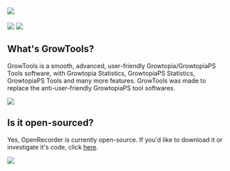# <a href="https://github.com/Pronner/GrowTools/releases" alt="GrowTools"><img src="https://media.discordapp.net/attachments/916226674071339010/935930121255264267/game_logo_small.png" /></a> 
<a href="https://github.com/Pronner/GrowTools/releases" alt="GrowTools"><img src="https://img.shields.io/github/downloads/Pronner/GrowTools/total?logo=github&style=for-the-badge" /></a> <a href="https://github.com/Pronner/GrowTools/releases" alt="GrowTools"><img src="https://camo.githubusercontent.com/d4bb4be07cc1a36a0ad6dd1d1b2eae84779f19791b9956e6a37be455aeb50ef5/68747470733a2f2f696d672e736869656c64732e696f2f62616467652f706c6174666f726d2d77696e2d2d333225323025374325323077696e2d2d36342d6c6967687467726579" /></a>

## What's GrowTools?
GrowTools is a smooth, advanced, user-friendly Growtopia/GrowtopiaPS Tools software, with Growtopia Statistics, GrowtopiaPS Statistics, GrowtopiaPS Tools and many more features. GrowTools was made to replace the anti-user-friendly GrowtopiaPS tool softwares. 

<a href="https://github.com/Pronner/GrowTools/releases" alt="GrowTools"><img src="https://media.discordapp.net/attachments/916226674071339010/935928029006426112/image_2022-01-26_200350.png?width=688&height=408" /></a>

## Is it open-sourced?
Yes, OpenRecorder is currently open-source. If you'd like to download it or investigate it's code, click [here](https://github.com/Pronner/GrowTools).

<a href="https://github.com/Pronner/GrowTools" alt="GrowTools"><img src="https://media.discordapp.net/attachments/916226674071339010/935931029804441650/unknown.png?width=699&height=408" /></a>
